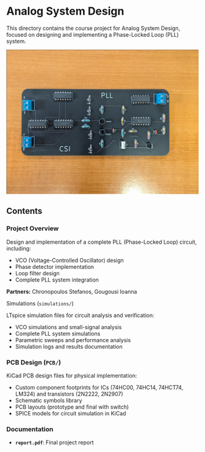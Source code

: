 # Analog System Design

This directory contains the course project for Analog System Design, focused on designing and implementing a Phase-Locked Loop (PLL) system.

![PLL Circuit Block Diagram](PLL.png)

## Contents

### Project Overview

Design and implementation of a complete PLL (Phase-Locked Loop) circuit, including:

- VCO (Voltage-Controlled Oscillator) design
- Phase detector implementation
- Loop filter design
- Complete PLL system integration

**Partners:** Chronopoulos Stefanos, Gougousi Ioanna

Simulations (`simulations/`)

LTspice simulation files for circuit analysis and verification:

- VCO simulations and small-signal analysis
- Complete PLL system simulations
- Parametric sweeps and performance analysis
- Simulation logs and results documentation

### PCB Design (`PCB/`)

KiCad PCB design files for physical implementation:

- Custom component footprints for ICs (74HC00, 74HC14, 74HCT74, LM324) and transistors (2N2222, 2N2907)
- Schematic symbols library
- PCB layouts (prototype and final with switch)
- SPICE models for circuit simulation in KiCad

### Documentation

- **`report.pdf`**: Final project report
